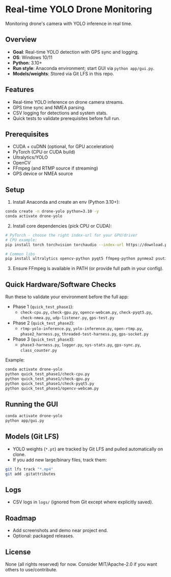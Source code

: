 # Real-time YOLO Drone Monitoring

Monitoring drone's camera with YOLO inference in real time.

## Overview
- **Goal**: Real-time YOLO detection with GPS sync and logging.
- **OS**: Windows 10/11
- **Python**: 3.10+
- **Run style**: Anaconda environment; start GUI via `python app/gui.py`.
- **Models/weights**: Stored via Git LFS in this repo.

## Features
- Real-time YOLO inference on drone camera streams.
- GPS time sync and NMEA parsing.
- CSV logging for detections and system stats.
- Quick tests to validate prerequisites before full run.

## Prerequisites
- CUDA + cuDNN (optional, for GPU acceleration)
- PyTorch (CPU or CUDA build)
- Ultralytics/YOLO
- OpenCV
- FFmpeg (and RTMP source if streaming)
- GPS device or NMEA source

## Setup
1) Install Anaconda and create an env (Python 3.10+):
```bash
conda create -n drone-yolo python=3.10 -y
conda activate drone-yolo
```

2) Install core dependencies (pick CPU or CUDA):
```bash
# PyTorch - choose the right index-url for your GPU/driver
# CPU example:
pip install torch torchvision torchaudio --index-url https://download.pytorch.org/whl/cpu

# Common libs
pip install ultralytics opencv-python pyqt5 ffmpeg-python pynmea2 psutil pandas
```

3) Ensure FFmpeg is available in PATH (or provide full path in your config).

## Quick Hardware/Software Checks
Run these to validate your environment before the full app:
- Phase 1 (`quick_test_phase1`):
  - `check-cpu.py`, `check-gpu.py`, `opencv-webcam.py`, `check-pyqt5.py`, `check-nmea.py`, `udp-listener.py`, `gps-test.py`
- Phase 2 (`quick_test_phase2`):
  - `rtmp-yolo-inference.py`, `yolo-inference.py`, `open-rtmp.py`, `phase2_harness.py`, `threaded-test-harness.py`, `gps-socket.py`
- Phase 3 (`quick_test_phase3`):
  - `phase3-harness.py`, `logger.py`, `sys-stats.py`, `gps-sync.py`, `class_counter.py`

Example:
```bash
conda activate drone-yolo
python quick_test_phase1/check-cpu.py
python quick_test_phase1/check-gpu.py
python quick_test_phase1/check-pyqt5.py
python quick_test_phase1/opencv-webcam.py
```

## Running the GUI
```bash
conda activate drone-yolo
python app/gui.py
```

## Models (Git LFS)
- YOLO weights (`*.pt`) are tracked by Git LFS and pulled automatically on clone.
- If you add new large/binary files, track them:
```bash
git lfs track "*.mp4"
git add .gitattributes
```

## Logs
- CSV logs in `logs/` (ignored from Git except where explicitly saved).

## Roadmap
- Add screenshots and demo near project end.
- Optional: packaged releases.

## License
None (all rights reserved) for now. Consider MIT/Apache-2.0 if you want others to use/contribute.
